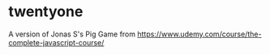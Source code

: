 # twentyone
A version of Jonas S's Pig Game from https://www.udemy.com/course/the-complete-javascript-course/
